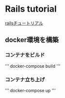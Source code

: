 # Rails tutorial
[railsチュートリアル](https://railstutorial.jp/chapters/beginning?version=5.0)

## docker環境を構築

### コンテナをビルド
'''
docker-compose build
'''

### コンテナ立ち上げ
'''
docker-compose up
'''
